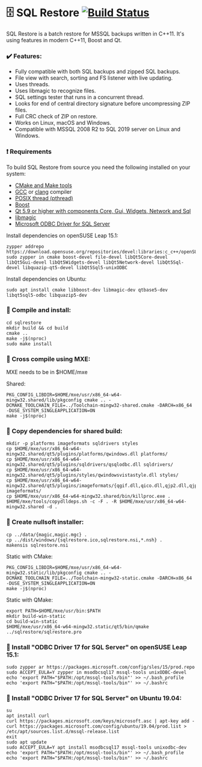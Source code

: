 :file_cabinet: SQL Restore [![Build Status](https://github.com/jonaski/sqlrestore/workflows/CI:%20Build%20Test/badge.svg)](https://github.com/jonaski/sqlrestore/actions)
========================

SQL Restore is a batch restore for MSSQL backups written in C++11.
It's using features in modern C++11, Boost and Qt.

### :heavy_check_mark: Features:

* Fully compatible with both SQL backups and zipped SQL backups.
* File view with search, sorting and FS listener with live updating.
* Uses threads.
* Uses libmagic to recognize files.
* SQL settings tester that runs in a concurrent thread.
* Looks for end of central directory signature before uncompressing ZIP files.
* Full CRC check of ZIP on restore.
* Works on Linux, macOS and Windows.
* Compatible with MSSQL 2008 R2 to SQL 2019 server on Linux and Windows.

### :heavy_exclamation_mark: Requirements

To build SQL Restore from source you need the following installed on your system:

* [CMake and Make tools](https://cmake.org/)
* [GCC](https://gcc.gnu.org/) or [clang](https://clang.llvm.org/) compiler
* [POSIX thread (pthread)](http://www.yolinux.com/TUTORIALS/LinuxTutorialPosixThreads.html)
* [Boost](https://www.boost.org/)
* [Qt 5.9 or higher with components Core, Gui, Widgets, Network and Sql](https://www.qt.io/)
* [libmagic](http://darwinsys.com/file/)
* [Microsoft ODBC Driver for SQL Server](https://docs.microsoft.com/en-us/sql/connect/odbc/linux-mac/installing-the-microsoft-odbc-driver-for-sql-server)


Install dependencies on openSUSE Leap 15.1:

    zypper addrepo https://download.opensuse.org/repositories/devel:libraries:c_c++/openSUSE_Leap_15.1/devel:libraries:c_c++.repo
    sudo zypper in cmake boost-devel file-devel libQt5Core-devel libQt5Gui-devel libQt5Widgets-devel libQt5Network-devel libQt5Sql-devel libquazip-qt5-devel libQt5Sql5-unixODBC

Install dependencies on Ubuntu:

    sudo apt install cmake libboost-dev libmagic-dev qtbase5-dev libqt5sql5-odbc libquazip5-dev

### :wrench: Compile and install:

    cd sqlrestore
    mkdir build && cd build
    cmake ..
    make -j$(nproc)
    sudo make install

### :wrench: Cross compile using MXE:

MXE needs to be in $HOME/mxe

Shared:

    PKG_CONFIG_LIBDIR=$HOME/mxe/usr/x86_64-w64-mingw32.shared/lib/pkgconfig cmake .. -DCMAKE_TOOLCHAIN_FILE=../Toolchain-mingw32-shared.cmake -DARCH=x86_64 -DUSE_SYSTEM_SINGLEAPPLICATION=ON
    make -j$(nproc)

### :open_file_folder: Copy dependencies for shared build:

    mkdir -p platforms imageformats sqldrivers styles
    cp $HOME/mxe/usr/x86_64-w64-mingw32.shared/qt5/plugins/platforms/qwindows.dll platforms/
    cp $HOME/mxe/usr/x86_64-w64-mingw32.shared/qt5/plugins/sqldrivers/qsqlodbc.dll sqldrivers/
    cp $HOME/mxe/usr/x86_64-w64-mingw32.shared/qt5/plugins/styles/qwindowsvistastyle.dll styles/
    cp $HOME/mxe/usr/x86_64-w64-mingw32.shared/qt5/plugins/imageformats/{qgif.dll,qico.dll,qjp2.dll,qjpeg.dll,qsvg.dll,qtiff.dll} imageformats/
    cp $HOME/mxe/usr/x86_64-w64-mingw32.shared/bin/killproc.exe .
    $HOME/mxe/tools/copydlldeps.sh -c -F . -R $HOME/mxe/usr/x86_64-w64-mingw32.shared -d .

### :floppy_disk: Create nullsoft installer:

    cp ../data/{magic,magic.mgc} .
    cp ../dist/windows/{sqlrestore.ico,sqlrestore.nsi,*.nsh} .
    makensis sqlrestore.nsi

Static with CMake:

    PKG_CONFIG_LIBDIR=$HOME/mxe/usr/x86_64-w64-mingw32.static/lib/pkgconfig cmake .. -DCMAKE_TOOLCHAIN_FILE=../Toolchain-mingw32-static.cmake -DARCH=x86_64 -DUSE_SYSTEM_SINGLEAPPLICATION=ON
    make -j$(nproc)

Static with QMake:

    export PATH=$HOME/mxe/usr/bin:$PATH
    mkdir build-win-static
    cd build-win-static
    $HOME/mxe/usr/x86_64-w64-mingw32.static/qt5/bin/qmake ../sqlrestore/sqlrestore.pro

### :penguin: Install "ODBC Driver 17 for SQL Server" on openSUSE Leap 15.1:

    sudo zypper ar https://packages.microsoft.com/config/sles/15/prod.repo
    sudo ACCEPT_EULA=Y zypper in msodbcsql17 mssql-tools unixODBC-devel
    echo 'export PATH="$PATH:/opt/mssql-tools/bin"' >> ~/.bash_profile
    echo 'export PATH="$PATH:/opt/mssql-tools/bin"' >> ~/.bashrc

### :penguin: Install "ODBC Driver 17 for SQL Server" on Ubuntu 19.04:

    su
    apt install curl
    curl https://packages.microsoft.com/keys/microsoft.asc | apt-key add -
    curl https://packages.microsoft.com/config/ubuntu/19.04/prod.list > /etc/apt/sources.list.d/mssql-release.list
    exit
    sudo apt update
    sudo ACCEPT_EULA=Y apt install msodbcsql17 mssql-tools unixodbc-dev
    echo 'export PATH="$PATH:/opt/mssql-tools/bin"' >> ~/.bash_profile
    echo 'export PATH="$PATH:/opt/mssql-tools/bin"' >> ~/.bashrc
